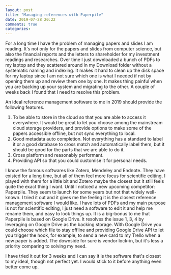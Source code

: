 ```yaml
---
layout: post
title: "Managing references with Paperpile"
date: 2019-07-28 20:22 
comments: true
categories: 
---
```

For a long time I have the problem of managing papers and slides I am reading. It's not only for the papers and slides from computer science, but also the financial reports and the letters to shareholder for my investment readings and researches. Over time I just downloaded a bunch of PDFs to my laptop and they scattered around in my Download folder without a systematic naming and indexing. It makes it hard to clean up the disk space for my laptop since I am not sure which one is what I needed if not by opening them up and review them one by one. It makes thing painful when you are backing up your system and migrating to the other. A couple of weeks back I found that I need to resolve this problem.

An ideal reference management software to me in 2019 should provide the following features.

1. To be able to store in the cloud so that you are able to access it everywhere. It would be great to let you choose among the mainstream cloud storage providers, and provide options to make some of the papers accessible offline, but not sync everything to local.
2. Good metadata auto completion. Not everything has a standard to label it or a good database to cross match and automatically label them, but it should be good for the parts that we are able to do it.
3. Cross platform and reasonably performant.
4. Providing API so that you could customise it for personal needs.

I know the famous softwares like Zotero, Mendeley and Endnote. They have existed for a long time, but all of them feel more focus for scientific editing. I played with them for a little bit and Zotero maybe the closest but it still feels quite the exact thing I want. Until I noticed a new upcoming competitor: Paperpile. They seem to launch for some years but not that widely well-known. I tried it out and it gives me the feeling it is the closest reference management software I would like. I have lots of PDFs and my main purpose is not for scientific editing, I just need a software to edit it and help me rename them, and easy to look things up. It is a big-bonus to me that Paperpile is based on Google Drive. It resolves the issue 1, 3, 4 by leveraging on Google Drive as the backing storage. With Google Drive you could choose which file to stay offline and providing Google Drive API to let you trigger the hook, for example, to send a new card to my 
Trello when a new paper is added. The downside for sure is vendor lock-in, but it's less a priority comparing to solving my need.

I have tried it out for 3 weeks and I can say it is the software that's closest to my ideal, though not perfect yet. I would stick to it before anything even better come up.
